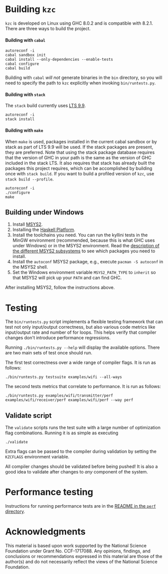 # Building `kzc`

`kzc` is developed on Linux using GHC 8.0.2 and is compatible with 8.2.1. There are three ways to build the project.

#### Building with `cabal`

```
autoreconf -i
cabal sandbox init
cabal install --only-dependencies --enable-tests
cabal configure
cabal build
```

Building with `cabal` *will not* generate binaries in the `bin` directory, so you will need to specify the path to `kzc` explicitly when invoking  `bin/runtests.py`.

#### Building with `stack`

The `stack` build currently uses [LTS 9.9](https://www.stackage.org/lts-9.9).

```
autoreconf -i
stack install
```

#### Building with `make`

When `make` is used, packages installed in the current cabal sandbox or by stack as part of LTS 9.9 will be used. If the stack packages are present, they are preferred. Note that using the stack package database requires that the version of GHC in your path is the same as the version of GHC included in the stack LTS. It also requires that stack has already built the packages this project requires, which can be accomplished by building once with `stack build`. If you want to build a profiled version of `kzc`, use `stack build --profile`.

```
autoreconf -i
./configure
make
```

## Building under Windows

 1. Install [MSYS2](https://msys2.github.io/).
 1. Installing the [Haskell Platform](https://www.haskell.org/platform/windows.html).
 1. Install the toolchains you need. You can run the kyllini tests in the MinGW environment (recommended, because this is what GHC uses under Windows) or in the MSYS2 environment. Read the [description of the different MSYS2 subsystems](https://github.com/msys2/msys2/wiki/MSYS2-introduction#msys2-susbsystems) to see which packages you need to install.
 1. Install the `autoconf` MSYS2 package, e.g., execute `pacman -S autoconf` in the MSYS2 shell.
 1. Set the Windows environment variable `MSYS2_PATH_TYPE` to `inherit` so that MSYS2 will pick up your `PATH` and can find GHC.

After installing MSYS2, follow the instructions above.

# Testing

The `bin/runtests.py` script implements a flexible testing framework that can test not only input/output correctness, but also various code metrics like input/output rate and number of for loops. This helps verify that compiler changes don't introduce performance regressions.

Running `./bin/runtests.py --help` will display the available options. There are two main sets of test once should run.

The first test correctness over a wide range of compiler flags. It is run as follows:

```
./bin/runtests.py testsuite examples/wifi --all-ways
```

The second tests metrics that correlate to performance. It is run as follows:

```
./bin/runtests.py examples/wifi/transmitter/perf examples/wifi/receiver/perf examples/wifi/perf --way perf
```

## Validate script

The `validate` scripts runs the test suite with a large number of optimization
flag combinations. Running it is as simple as executing

```
./validate
```

Extra flags can be passed to the compiler during validation by setting the
`KZCFLAGS` environment variable.

All compiler changes should be validated before being pushed! It is also a good
idea to validate after changes to *any* component of the system.

# Performance testing

Instructions for running performance tests are in the [README in the `perf` directory](perf/README.md).

# Acknowledgments

This material is based upon work supported by the National Science Foundation under Grant No. CCF-1717088. Any opinions, findings, and conclusions or recommendations expressed in this material are those of the author(s) and do not necessarily reflect the views of the National Science Foundation.
